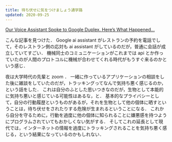 ```yaml
---
title: 待ち伏せに気をつけましょう通学路
updated: 2020-09-25
---
```


[Our Voice Assistant Spoke to Google Duplex. Here’s What Happened…](https://www.polyai.com/our-voice-assistant-spoke-to-google-duplex-heres-what-happened/)

こんな記事を見つけた．
Google ai assistant がレストランの予約を電話でして，そのレストラン側の応対も ai assistant がしているのだが，普通に会話が成立していてすごい．
機械同士のコミュニケーションがこれまでは api とか作っていたのが人間のプロトコルに機械が合わせてくれる時代がもうすぐ来るのかという感じ．

夜は大学時代の先輩と zoom ．
一緒に作っているアプリケーションの相談をした後に雑談をしていたのだが，トラッキングってなんで気持ち悪く感じるのか，という話をした．
これは自分のふとした思いつきなのだが，生物として本能的に気持ち悪いと感じている可能性はあるな，と．
基本的なプライバシーとして，自分の行動履歴というものがあるが，それを生物として他の個体に晒すということは，待ち伏せをされたりする危険が生まれるということになる．
これから自分を守るために，行動を過度に他の個体に知られることに嫌悪感を持つようにプログラムされていてもおかしくない気がする．
そしてこれの延長として現代では，インターネットの情報を過度にトラッキングされることを気持ち悪く感じる，という結果になっているのかもしれない．
